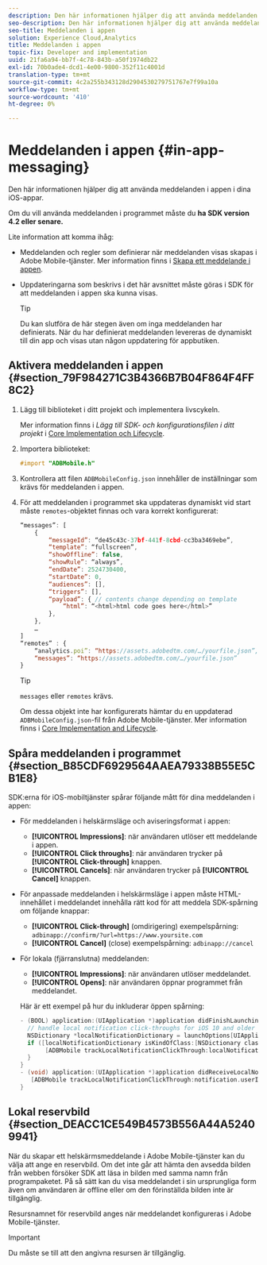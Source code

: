 ```yaml
---
description: Den här informationen hjälper dig att använda meddelanden i appen i dina iOS-appar.
seo-description: Den här informationen hjälper dig att använda meddelanden i appen i dina iOS-appar.
seo-title: Meddelanden i appen
solution: Experience Cloud,Analytics
title: Meddelanden i appen
topic-fix: Developer and implementation
uuid: 21fa6a94-bb7f-4c78-843b-a50f1974db22
exl-id: 70b0ade4-dcd1-4e00-9800-352f11c4001d
translation-type: tm+mt
source-git-commit: 4c2a255b343128d2904530279751767e7f99a10a
workflow-type: tm+mt
source-wordcount: '410'
ht-degree: 0%

---
```


# Meddelanden i appen {#in-app-messaging}

Den här informationen hjälper dig att använda meddelanden i appen i dina iOS-appar.

Om du vill använda meddelanden i programmet måste du **ha SDK version 4.2 eller senare.**

Lite information att komma ihåg:

* Meddelanden och regler som definierar när meddelanden visas skapas i Adobe Mobile-tjänster. Mer information finns i [Skapa ett meddelande i appen](/help/using/in-app-messaging/t-in-app-message/t-in-app-message.md).
* Uppdateringarna som beskrivs i det här avsnittet måste göras i SDK för att meddelanden i appen ska kunna visas.

   >[!TIP]
   >
   >Du kan slutföra de här stegen även om inga meddelanden har definierats. När du har definierat meddelanden levereras de dynamiskt till din app och visas utan någon uppdatering för appbutiken.

## Aktivera meddelanden i appen {#section_79F984271C3B4366B7B04F864F4FF8C2}

1. Lägg till biblioteket i ditt projekt och implementera livscykeln.

   Mer information finns i *Lägg till SDK- och konfigurationsfilen i ditt projekt* i [Core Implementation och Lifecycle](/help/ios/getting-started/requirements.md).

1. Importera biblioteket:

   ```objective-c
   #import "ADBMobile.h"
   ```

1. Kontrollera att filen `ADBMobileConfig.json` innehåller de inställningar som krävs för meddelanden i appen.
1. För att meddelanden i programmet ska uppdateras dynamiskt vid start måste `remotes`-objektet finnas och vara korrekt konfigurerat:

   ```js
   “messages”: [ 
       { 
           “messageId”: “de45c43c-37bf-441f-8cbd-cc3ba3469ebe”, 
           “template”: “fullscreen”, 
           “showOffline”: false, 
           “showRule”: “always”, 
           “endDate”: 2524730400, 
           “startDate”: 0, 
           “audiences”: [], 
           “triggers”: [], 
           “payload”: { // contents change depending on template 
               “html”: “<html>html code goes here</html>” 
           }, 
       }, 
       … 
   ] 
   “remotes” : { 
       “analytics.poi”: “https://assets.adobedtm.com/…/yourfile.json”, 
       “messages”: “https://assets.adobedtm.com/…/yourfile.json” 
   }
   ```

   >[!TIP]
   >
   >`messages` eller  `remotes` krävs.

   Om dessa objekt inte har konfigurerats hämtar du en uppdaterad `ADBMobileConfig.json`-fil från Adobe Mobile-tjänster. Mer information finns i [Core Implementation and Lifecycle](/help/ios/getting-started/requirements.md).

## Spåra meddelanden i programmet {#section_B85CDF6929564AAEA79338B55E5CB1E8}

SDK:erna för iOS-mobiltjänster spårar följande mått för dina meddelanden i appen:

* För meddelanden i helskärmsläge och aviseringsformat i appen:

   * **[!UICONTROL Impressions]**: när användaren utlöser ett meddelande i appen.
   * **[!UICONTROL Click throughs]**: när användaren trycker på  **[!UICONTROL Click-through]** knappen.
   * **[!UICONTROL Cancels]**: när användaren trycker på  **[!UICONTROL Cancel]** knappen.

* För anpassade meddelanden i helskärmsläge i appen måste HTML-innehållet i meddelandet innehålla rätt kod för att meddela SDK-spårning om följande knappar:

   * **[!UICONTROL Click-through]** (omdirigering) exempelspårning:  `adbinapp://confirm/?url=https://www.yoursite.com`
   * **[!UICONTROL Cancel]** (close) exempelspårning:  `adbinapp://cancel`

* För lokala (fjärranslutna) meddelanden:

   * **[!UICONTROL Impressions]**: när användaren utlöser meddelandet.
   * **[!UICONTROL Opens]**: när användaren öppnar programmet från meddelandet.

   Här är ett exempel på hur du inkluderar öppen spårning:

   ```objective-c
   - (BOOL) application:(UIApplication *)application didFinishLaunchingWithOptions:(NSDictionary *)launchOptions { 
     // handle local notification click-throughs for iOS 10 and older 
     NSDictionary *localNotificationDictionary = launchOptions[UIApplicationLaunchOptionsLocalNotificationKey]; 
     if ([localNotificationDictionary isKindOfClass:[NSDictionary class]]) { 
          [ADBMobile trackLocalNotificationClickThrough:localNotificationDictionary]; 
     } 
   } 
   - (void) application:(UIApplication *)application didReceiveLocalNotification:(UILocalNotification *)notification { 
      [ADBMobile trackLocalNotificationClickThrough:notification.userInfo]; 
   }
   ```

## Lokal reservbild {#section_DEACC1CE549B4573B556A44A52409941}

När du skapar ett helskärmsmeddelande i Adobe Mobile-tjänster kan du välja att ange en reservbild. Om det inte går att hämta den avsedda bilden från webben försöker SDK att läsa in bilden med samma namn från programpaketet. På så sätt kan du visa meddelandet i sin ursprungliga form även om användaren är offline eller om den förinställda bilden inte är tillgänglig.

Resursnamnet för reservbild anges när meddelandet konfigureras i Adobe Mobile-tjänster.

>[!IMPORTANT]
>
>Du måste se till att den angivna resursen är tillgänglig.
